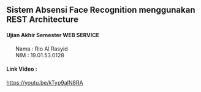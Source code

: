 <h2><strong>Sistem Absensi Face Recognition menggunakan REST Architecture</strong></h2>
<h4><strong>Ujian Akhir Semester WEB SERVICE</strong></h4>
<ul style="list-style: none;">
  <li>Nama : Rio Al Rasyid</li>
  <li>NIM  : 19.01.53.0128</li>
</ul>

<h4>Link Video :</h4>
<a href="https://youtu.be/kTyp9aIN8RA">https://youtu.be/kTyp9aIN8RA</a>
